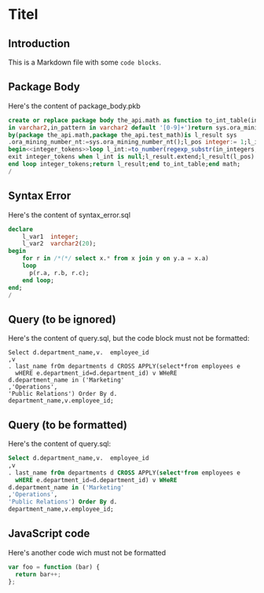 # Titel

## Introduction

This is a Markdown file with some `code blocks`. 

## Package Body

Here's the content of package_body.pkb

```sql
create or replace package body the_api.math as function to_int_table(in_integers
in varchar2,in_pattern in varchar2 default '[0-9]+')return sys.ora_mining_number_nt deterministic accessible
by(package the_api.math,package the_api.test_math)is l_result sys
.ora_mining_number_nt:=sys.ora_mining_number_nt();l_pos integer:= 1;l_int integer;
begin<<integer_tokens>>loop l_int:=to_number(regexp_substr(in_integers,in_pattern,1,l_pos));
exit integer_tokens when l_int is null;l_result.extend;l_result(l_pos):= l_int;l_pos:=l_pos+1;
end loop integer_tokens;return l_result;end to_int_table;end math;
/
```

## Syntax Error

Here's the content of syntax_error.sql

```  sql
declare
    l_var1  integer;
    l_var2  varchar2(20);
begin
    for r in /*(*/ select x.* from x join y on y.a = x.a)
    loop
      p(r.a, r.b, r.c);
    end loop;
end;
/
```

## Query (to be ignored)

Here's the content of query.sql, but the code block must not be formatted:

```
Select d.department_name,v.  employee_id 
,v 
. last_name frOm departments d CROSS APPLY(select*from employees e
  wHERE e.department_id=d.department_id) v WHeRE 
d.department_name in ('Marketing'
,'Operations',
'Public Relations') Order By d.
department_name,v.employee_id;
```

## Query (to be formatted)

Here's the content of query.sql:

``` sql
Select d.department_name,v.  employee_id 
,v 
. last_name frOm departments d CROSS APPLY(select*from employees e
  wHERE e.department_id=d.department_id) v WHeRE 
d.department_name in ('Marketing'
,'Operations',
'Public Relations') Order By d.
department_name,v.employee_id;
```

## JavaScript code

Here's another code wich must not be formatted

``` js
var foo = function (bar) {
  return bar++;
};
```